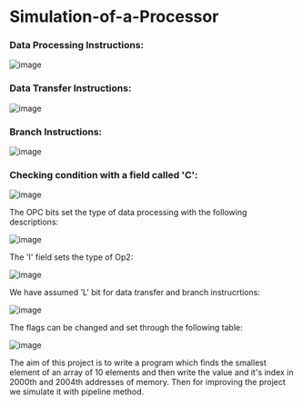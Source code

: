# Simulation-of-a-Processor

### Data	Processing	Instructions:
![image](https://github.com/SogolGoodarzi/Simulation-of-a-Processor/assets/125180530/2e5405c1-5271-406a-924b-85c98c16bf1d)

### Data	Transfer Instructions:
![image](https://github.com/SogolGoodarzi/Simulation-of-a-Processor/assets/125180530/f08c1d22-61ad-4cfd-8949-ebfbdf3c2f95)

### Branch	Instructions:
![image](https://github.com/SogolGoodarzi/Simulation-of-a-Processor/assets/125180530/f1fb1719-50a9-4d51-8ef7-4284a5f92c22)

### Checking condition with a field called 'C':
![image](https://github.com/SogolGoodarzi/Simulation-of-a-Processor/assets/125180530/afaab753-2037-4213-9b65-df3886a89553)

The OPC bits set the type of data processing with the following descriptions:

![image](https://github.com/SogolGoodarzi/Simulation-of-a-Processor/assets/125180530/b607e749-89aa-4e80-9302-f33563d10d2d)

The 'I' field sets the type of Op2:

![image](https://github.com/SogolGoodarzi/Simulation-of-a-Processor/assets/125180530/138d7ce3-76cf-4bd4-a7d1-2e2c1f970964)

We have assumed 'L' bit for data transfer and branch instrucrtions:

![image](https://github.com/SogolGoodarzi/Simulation-of-a-Processor/assets/125180530/4a36a3e0-7ca0-45a6-890a-a63876149939)

The flags can be changed and set through the following table:

![image](https://github.com/SogolGoodarzi/Simulation-of-a-Processor/assets/125180530/edee3fb6-0e57-47aa-9fe7-dc07f66ef68d)

The aim of this project is to write a program which finds the smallest element of an array of 10 elements and then write the value and it's index in 2000th and 2004th addresses of memory. Then for improving the project we simulate it with pipeline method. 

